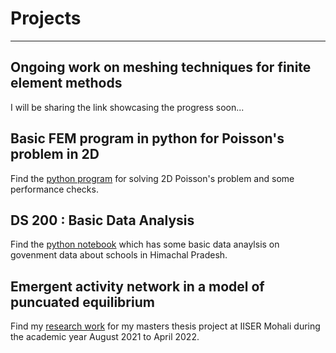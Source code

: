# Projects

---

## Ongoing work on meshing techniques for finite element methods

I will be sharing the link showcasing the progress soon...

## Basic FEM program in python for Poisson's problem in 2D

Find the [python program](https://github.com/rajarshi99/BasicFEM)
for solving 2D Poisson's problem and some performance checks.

## DS 200 : Basic Data Analysis

Find the [python notebook](https://github.com/rajarshi99/data_gov/blob/main/data_gov.ipynb)
which has some basic data anaylsis on govenment data about schools in Himachal Pradesh.

## Emergent activity network in a model of puncuated equilibrium

Find my [research work](https://link.springer.com/article/10.1140/epjp/s13360-022-03581-y)
for my masters thesis project at IISER Mohali during the academic year August 2021 to April 2022.

